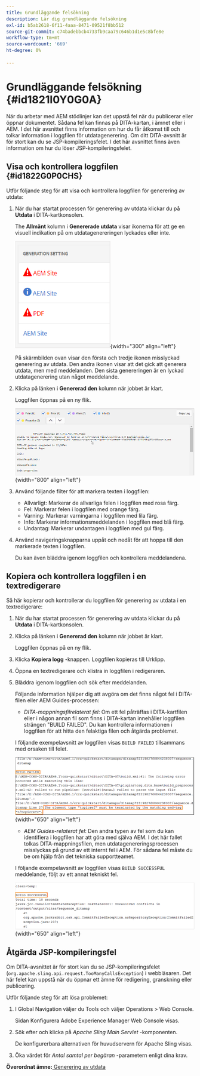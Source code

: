 ```yaml
---
title: Grundläggande felsökning
description: Lär dig grundläggande felsökning
exl-id: b5ab2618-6f11-4aaa-8471-09521f8bb512
source-git-commit: c74badebbcb4733fb9caa79c646b1d1e5c8bfe8e
workflow-type: tm+mt
source-wordcount: '669'
ht-degree: 0%

---
```


# Grundläggande felsökning {#id1821I0Y0G0A}

När du arbetar med AEM stödlinjer kan det uppstå fel när du publicerar eller öppnar dokumentet. Sådana fel kan finnas på DITA-kartan, i ämnet eller i AEM. I det här avsnittet finns information om hur du får åtkomst till och tolkar information i loggfilen för utdatagenerering. Om ditt DITA-avsnitt är för stort kan du se JSP-kompileringsfelet. I det här avsnittet finns även information om hur du löser JSP-kompileringsfelet.

## Visa och kontrollera loggfilen {#id1822G0P0CHS}

Utför följande steg för att visa och kontrollera loggfilen för generering av utdata:

1. När du har startat processen för generering av utdata klickar du på **Utdata** i DITA-kartkonsolen.

   The **Allmänt** kolumn i **Genererade utdata** visar ikonerna för att ge en visuell indikation på om utdatagenereringen lyckades eller inte.

   ![](images/output-general-settings.png){width="300" align="left"}

   På skärmbilden ovan visar den första och tredje ikonen misslyckad generering av utdata. Den andra ikonen visar att det gick att generera utdata, men med meddelanden. Den sista genereringen är en lyckad utdatagenerering utan något meddelande.

1. Klicka på länken i **Genererad den** kolumn när jobbet är klart.

   Loggfilen öppnas på en ny flik.

   ![](images/log-file.png){width="800" align="left"}

1. Använd följande filter för att markera texten i loggfilen:
   - Allvarligt: Markerar de allvarliga felen i loggfilen med rosa färg.
   - Fel: Markerar felen i loggfilen med orange färg.
   - Varning: Markerar varningarna i loggfilen med lila färg.
   - Info: Markerar informationsmeddelanden i loggfilen med blå färg.
   - Undantag: Markerar undantagen i loggfilen med gul färg.
1. Använd navigeringsknapparna uppåt och nedåt för att hoppa till den markerade texten i loggfilen.

   Du kan även bläddra igenom loggfilen och kontrollera meddelandena.


## Kopiera och kontrollera loggfilen i en textredigerare

Så här kopierar och kontrollerar du loggfilen för generering av utdata i en textredigerare:

1. När du har startat processen för generering av utdata klickar du på **Utdata** i DITA-kartkonsolen.

1. Klicka på länken i **Genererad den** kolumn när jobbet är klart.

   Loggfilen öppnas på en ny flik.

1. Klicka **Kopiera logg** -knappen. Loggfilen kopieras till Urklipp.
1. Öppna en textredigerare och klistra in loggfilen i redigeraren.

1. Bläddra igenom loggfilen och sök efter meddelanden.

   Följande information hjälper dig att avgöra om det finns något fel i DITA-filen eller AEM Guides-processen:

   - *DITA-mappningsfilrelaterat fel*: Om ett fel påträffas i DITA-kartfilen eller i någon annan fil som finns i DITA-kartan innehåller loggfilen strängen &quot;BUILD FAILED&quot;. Du kan kontrollera informationen i loggfilen för att hitta den felaktiga filen och åtgärda problemet.

   I följande exempelavsnitt av loggfilen visas `BUILD FAILED` tillsammans med orsaken till felet.

   ![](images/dita-error-in-log-file.png){width="650" align="left"}

   - *AEM Guides-relaterat fel*: Den andra typen av fel som du kan identifiera i loggfilen har att göra med själva AEM. I det här fallet tolkas DITA-mappningsfilen, men utdatagenereringsprocessen misslyckas på grund av ett internt fel i AEM. För sådana fel måste du be om hjälp från det tekniska supportteamet.

   I följande exempelavsnitt av loggfilen visas `BUILD SUCCESSFUL` meddelande, följt av ett annat tekniskt fel.

   ![](images/process-error-in-log-file.png){width="650" align="left"}


## Åtgärda JSP-kompileringsfel

Om DITA-avsnittet är för stort kan du se JSP-kompileringsfelet \(`org.apache.sling.api.request.TooManyCallsException`\) i webbläsaren. Det här felet kan uppstå när du öppnar ett ämne för redigering, granskning eller publicering.

Utför följande steg för att lösa problemet:

1. I Global Navigation väljer du Tools och väljer Operations \> Web Console.

   Sidan Konfigurera Adobe Experience Manager Web Console visas.

1. Sök efter och klicka på *Apache Sling Main Servlet* -komponenten.

   De konfigurerbara alternativen för huvudservern för Apache Sling visas.

1. Öka värdet för *Antal samtal per begäran* -parametern enligt dina krav.


**Överordnat ämne:**[ Generering av utdata](generate-output.md)
